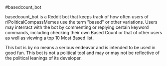#basedcount_bot

basedcount_bot is a Reddit bot that keeps track of how often users of r/PoliticalCompassMemes use the term "based" or other variations.
Users may interract with the bot by commenting or replying certain keyword commands, including checking their own Based Count or that of other users as well as viewing a top 10 Most Based list.

This bot is by no means a serious endeavor and is intended to be used in good fun. This bot is not a political tool and may or may not be reflective of the political leanings of its developer.